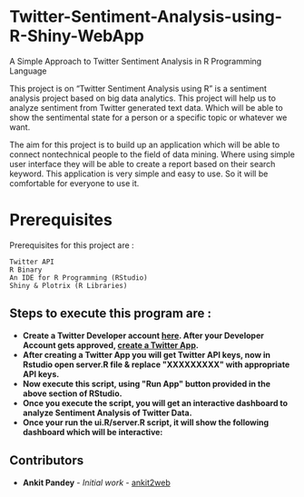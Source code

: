 # Twitter-Sentiment-Analysis-using-R-Shiny-WebApp
A Simple Approach to Twitter Sentiment Analysis in R Programming Language

   This project is on “Twitter Sentiment Analysis using R”
is a sentiment analysis project based on big data analytics. This
project will help us to analyze sentiment from Twitter generated
text data. Which will be able to show the sentimental state for a
person or a specific topic or whatever we want.

  The aim for this project is to build up an application which
will be able to connect nontechnical people to the field of data
mining. Where using simple user interface they will be able to
create a report based on their search keyword. This application
is very simple and easy to use. So it will be comfortable for
everyone to use it.

# Prerequisites

Prerequisites for this project are :

```
Twitter API
R Binary
An IDE for R Programming (RStudio)
Shiny & Plotrix (R Libraries)
```
## Steps to execute this program are :

* **Create a Twitter Developer account [here](https://developer.twitter.com/). After your Developer Account gets approved, [create a Twitter App](https://developer.twitter.com/en/apps/create).** 
* **After creating a Twitter App you will get Twitter API keys, now in Rstudio open server.R file & replace "XXXXXXXXX" with appropriate API keys.**
* **Now execute this script, using "Run App" button provided in the above section of RStudio.**
* **Once you execute the script, you will get an interactive dashboard to analyze Sentiment Analysis of Twitter Data.**
* **Once your run the ui.R/server.R script, it will show the following dashboard which will be interactive:**

## Contributors

* **Ankit Pandey** - *Initial work* - [ankit2web](https://github.com/ankit2web)
